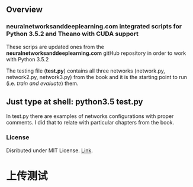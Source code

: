 ## Overview

### neuralnetworksanddeeplearning.com integrated scripts for Python 3.5.2 and Theano with CUDA support

These scrips are updated ones from the **neuralnetworksanddeeplearning.com** gitHub repository in order to work with Python 3.5.2

The testing file (**test.py**) contains all three networks (network.py, network2.py, network3.py) from the book and it is the starting point to run (i.e. *train and evaluate*) them.

## Just type at shell: **python3.5 test.py**

In test.py there are examples of networks configurations with proper comments. I did that to relate with particular chapters from the book.

### License
Disributed under MIT License. [Link](LICENSE.md).

# 上传测试


